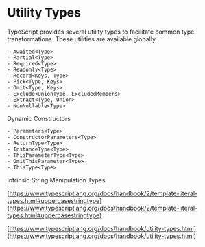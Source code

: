 # Utility Types

TypeScript provides several utility types to facilitate common type transformations. These utilities are available globally.

```
- Awaited<Type>
- Partial<Type>
- Required<Type>
- Readonly<Type>
- Record<Keys, Type>
- Pick<Type, Keys>
- Omit<Type, Keys>
- Exclude<UnionType, ExcludedMembers>
- Extract<Type, Union>
- NonNullable<Type>
```

Dynamic Constructors

```
- Parameters<Type>
- ConstructorParameters<Type>
- ReturnType<Type>
- InstanceType<Type>
- ThisParameterType<Type>
- OmitThisParameter<Type>
- ThisType<Type>
```

Intrinsic String Manipulation Types

[https://www.typescriptlang.org/docs/handbook/2/template-literal-types.html#uppercasestringtype](https://www.typescriptlang.org/docs/handbook/2/template-literal-types.html#uppercasestringtype)

[https://www.typescriptlang.org/docs/handbook/utility-types.html](https://www.typescriptlang.org/docs/handbook/utility-types.html)
